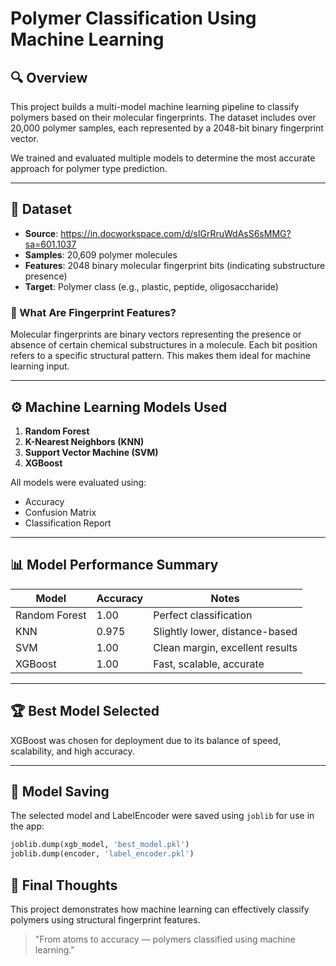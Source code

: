 # Polymer Classification Using Machine Learning

## 🔍 Overview

This project builds a multi-model machine learning pipeline to classify polymers based on their molecular fingerprints. The dataset includes over 20,000 polymer samples, each represented by a 2048-bit binary fingerprint vector.

We trained and evaluated multiple models to determine the most accurate approach for polymer type prediction.

---

## 📁 Dataset

* **Source**: https://in.docworkspace.com/d/sIGrRruWdAsS6sMMG?sa=601.1037
* **Samples**: 20,609 polymer molecules
* **Features**: 2048 binary molecular fingerprint bits (indicating substructure presence)
* **Target**: Polymer class (e.g., plastic, peptide, oligosaccharide)

### 🧠 What Are Fingerprint Features?

Molecular fingerprints are binary vectors representing the presence or absence of certain chemical substructures in a molecule. Each bit position refers to a specific structural pattern. This makes them ideal for machine learning input.

---

## ⚙️ Machine Learning Models Used

1. **Random Forest**
2. **K-Nearest Neighbors (KNN)**
3. **Support Vector Machine (SVM)**
4. **XGBoost**

All models were evaluated using:

* Accuracy
* Confusion Matrix
* Classification Report

---

## 📊 Model Performance Summary

| Model         | Accuracy | Notes                           |
| ------------- | -------- | ------------------------------- |
| Random Forest | 1.00     | Perfect classification          |
| KNN           | 0.975    | Slightly lower, distance-based  |
| SVM           | 1.00     | Clean margin, excellent results |
| XGBoost       | 1.00     | Fast, scalable, accurate        |

---

## 🏆 Best Model Selected

XGBoost was chosen for deployment due to its balance of speed, scalability, and high accuracy.

---

## 💾 Model Saving

The selected model and LabelEncoder were saved using `joblib` for use in the app:

```python
joblib.dump(xgb_model, 'best_model.pkl')
joblib.dump(encoder, 'label_encoder.pkl')
```


## 📌 Final Thoughts

This project demonstrates how machine learning can effectively classify polymers using structural fingerprint features.

> "From atoms to accuracy — polymers classified using machine learning."



